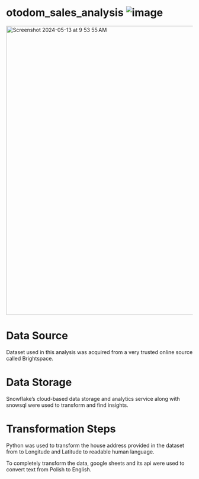 # otodom_sales_analysis ![image](https://github.com/ssiddhantam1/otodom_sales_analysis/assets/112921572/72063339-6ed9-498f-bcb8-c534230bb74d)

<img width="781" alt="Screenshot 2024-05-13 at 9 53 55 AM" src="https://github.com/ssiddhantam1/otodom_sales_analysis/assets/112921572/d995150e-5032-4cde-81cd-774d2e332911">


# Data Source
Dataset used in this analysis was acquired from a very trusted online source called Brightspace.


# Data Storage
Snowflake’s cloud-based data storage and analytics service along with snowsql were used to transform and find insights. 


# Transformation Steps
Python was used to transform the house address provided in the dataset from to Longitude and Latitude to readable human language.


To completely transform the data, google sheets and its api were used to convert text from Polish to English.








                                                                                                                                            








